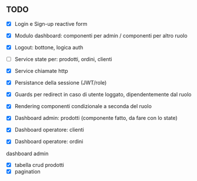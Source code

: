 ## TODO

- [x] Login e Sign-up reactive form


- [x] Modulo dashboard: componenti per admin / componenti per altro ruolo

- [x] Logout: bottone, logica auth

- [ ] Service state per: prodotti, ordini, clienti
- [x] Service chiamate http
- [x] Persistance della sessione (JWT/role)


- [x] Guards per redirect in caso di utente loggato, dipendentemente dal ruolo
- [x] Rendering componenti condizionale a seconda del ruolo


- [x] Dashboard admin: prodotti (componente fatto, da fare con lo state)
- [x] Dashboard operatore: clienti
- [x] Dashboard operatore: ordini



dashboard admin
- [x] tabella crud prodotti
- [x] pagination
